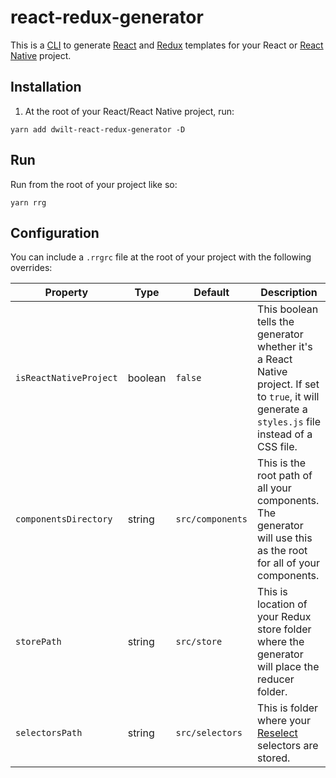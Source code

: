 # react-redux-generator

This is a [CLI](https://en.wikipedia.org/wiki/Command-line_interface) to generate [React](https://reactjs.org/) and [Redux](https://redux.js.org/) templates for your React or [React Native](https://facebook.github.io/react-native/) project.

## Installation

1. At the root of your React/React Native project, run:

```
yarn add dwilt-react-redux-generator -D
```

## Run

Run from the root of your project like so:

```
yarn rrg
```

## Configuration

You can include a `.rrgrc` file at the root of your project with the following overrides:

| Property               | Type    | Default          | Description                                                                                                                                        |
| ---------------------- | ------- | ---------------- | -------------------------------------------------------------------------------------------------------------------------------------------------- |
| `isReactNativeProject` | boolean | `false`          | This boolean tells the generator whether it's a React Native project. If set to `true`, it will generate a `styles.js` file instead of a CSS file. |
| `componentsDirectory`  | string  | `src/components` | This is the root path of all your components. The generator will use this as the root for all of your components.                                  |
| `storePath`            | string  | `src/store`      | This is location of your Redux store folder where the generator will place the reducer folder.                                                     |
| `selectorsPath`        | string  | `src/selectors`  | This is folder where your [Reselect](https://github.com/reactjs/reselect) selectors are stored.                                                    |
